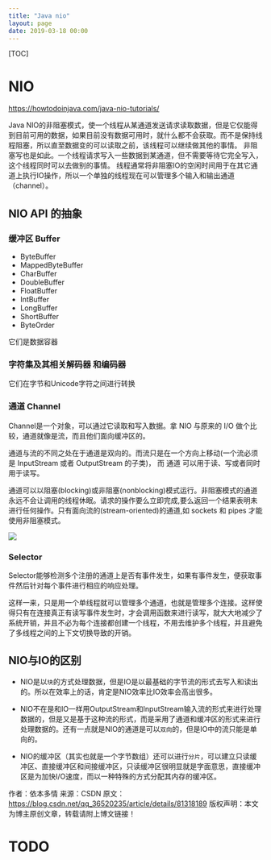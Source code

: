 ```yaml
---
title: "Java nio"
layout: page
date: 2019-03-18 00:00
---
```


[TOC]

# NIO

https://howtodoinjava.com/java-nio-tutorials/

Java NIO的非阻塞模式，使一个线程从某通道发送请求读取数据，但是它仅能得到目前可用的数据，如果目前没有数据可用时，就什么都不会获取。而不是保持线程阻塞，所以直至数据变的可以读取之前，该线程可以继续做其他的事情。 非阻塞写也是如此。一个线程请求写入一些数据到某通道，但不需要等待它完全写入，这个线程同时可以去做别的事情。 线程通常将非阻塞IO的空闲时间用于在其它通道上执行IO操作，所以一个单独的线程现在可以管理多个输入和输出通道（channel）。

## NIO API 的抽象

### 缓冲区 Buffer

* ByteBuffer
* MappedByteBuffer
* CharBuffer
* DoubleBuffer
* FloatBuffer
* IntBuffer
* LongBuffer
* ShortBuffer
* ByteOrder

它们是数据容器

### 字符集及其相关解码器 和编码器

它们在字节和Unicode字符之间进行转换

### 通道 Channel

Channel是一个对象，可以通过它读取和写入数据。拿 NIO 与原来的 I/O 做个比较，通道就像是流，而且他们面向缓冲区的。

通道与流的不同之处在于通道是双向的。而流只是在一个方向上移动(一个流必须是 InputStream 或者 OutputStream 的子类)， 而 通道 可以用于读、写或者同时用于读写。

通道可以以阻塞(blocking)或非阻塞(nonblocking)模式运行。非阻塞模式的通道永远不会让调用的线程休眠。请求的操作要么立即完成,要么返回一个结果表明未进行任何操作。只有面向流的(stream-oriented)的通道,如 sockets 和 pipes 才能使用非阻塞模式。

![](https://raw.githubusercontent.com/doctording/sword_at_offer/master/content/java_io/imgs/buffer_channel.png)

### Selector

Selector能够检测多个注册的通道上是否有事件发生，如果有事件发生，便获取事件然后针对每个事件进行相应的响应处理。

这样一来，只是用一个单线程就可以管理多个通道，也就是管理多个连接。这样使得只有在连接真正有读写事件发生时，才会调用函数来进行读写，就大大地减少了系统开销，并且不必为每个连接都创建一个线程，不用去维护多个线程，并且避免了多线程之间的上下文切换导致的开销。

## NIO与IO的区别

* NIO是以`块`的方式处理数据，但是IO是以最基础的字节流的形式去写入和读出的。所以在效率上的话，肯定是NIO效率比IO效率会高出很多。

* NIO不在是和IO一样用OutputStream和InputStream输入流的形式来进行处理数据的，但是又是基于这种流的形式，而是采用了通道和缓冲区的形式来进行处理数据的。还有一点就是NIO的通道是可以`双向`的，但是IO中的流只能是单向的。

* NIO的缓冲区（其实也就是一个字节数组）还可以进行`分片`，可以建立只读缓冲区、直接缓冲区和间接缓冲区，只读缓冲区很明显就是字面意思，直接缓冲区是为加快I/O速度，而以一种特殊的方式分配其内存的缓冲区。

作者：依本多情
来源：CSDN
原文：https://blog.csdn.net/qq_36520235/article/details/81318189 
版权声明：本文为博主原创文章，转载请附上博文链接！

# TODO
